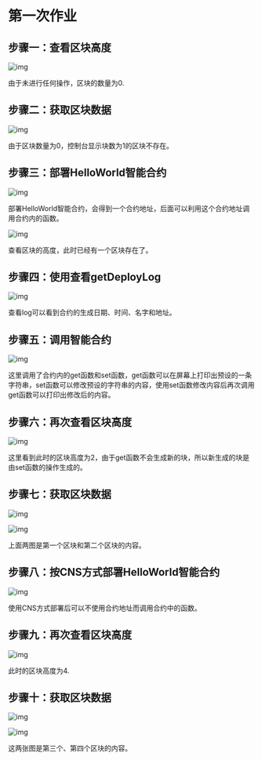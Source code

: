 # 第一次作业

## 步骤一：查看区块高度

![img](https://github.com/2019-scut-practical-training-team/webank/blob/master/day1/%E7%BF%81%E7%84%95%E6%BB%A8/WHB-day1-img/1.png)

由于未进行任何操作，区块的数量为0.



## 步骤二：获取区块数据

![img](https://github.com/2019-scut-practical-training-team/webank/blob/master/day1/%E7%BF%81%E7%84%95%E6%BB%A8/WHB-day1-img/2.png)

由于区块数量为0，控制台显示块数为1的区块不存在。



## 步骤三：部署HelloWorld智能合约

![img](https://github.com/2019-scut-practical-training-team/webank/blob/master/day1/%E7%BF%81%E7%84%95%E6%BB%A8/WHB-day1-img/3-1.png)

部署HelloWorld智能合约，会得到一个合约地址，后面可以利用这个合约地址调用合约内的函数。

![img](https://github.com/2019-scut-practical-training-team/webank/blob/master/day1/%E7%BF%81%E7%84%95%E6%BB%A8/WHB-day1-img/3-2.png)

查看区块的高度，此时已经有一个区块存在了。



## 步骤四：使用查看getDeployLog

![img](https://github.com/2019-scut-practical-training-team/webank/blob/master/day1/%E7%BF%81%E7%84%95%E6%BB%A8/WHB-day1-img/4.png)

查看log可以看到合约的生成日期、时间、名字和地址。



## 步骤五：调用智能合约

![img](https://github.com/2019-scut-practical-training-team/webank/blob/master/day1/%E7%BF%81%E7%84%95%E6%BB%A8/WHB-day1-img/5.jpg)

这里调用了合约内的get函数和set函数，get函数可以在屏幕上打印出预设的一条字符串，set函数可以修改预设的字符串的内容，使用set函数修改内容后再次调用get函数可以打印出修改后的内容。



## 步骤六：再次查看区块高度

![img](https://github.com/2019-scut-practical-training-team/webank/blob/master/day1/%E7%BF%81%E7%84%95%E6%BB%A8/WHB-day1-img/6.png)

这里看到此时的区块高度为2，由于get函数不会生成新的块，所以新生成的块是由set函数的操作生成的。



## 步骤七：获取区块数据

![img](https://github.com/2019-scut-practical-training-team/webank/blob/master/day1/%E7%BF%81%E7%84%95%E6%BB%A8/WHB-day1-img/7-1.jpg)

![img](https://github.com/2019-scut-practical-training-team/webank/blob/master/day1/%E7%BF%81%E7%84%95%E6%BB%A8/WHB-day1-img/7-2.jpg)

上面两图是第一个区块和第二个区块的内容。



## 步骤八：按CNS方式部署HelloWorld智能合约

![img](https://github.com/2019-scut-practical-training-team/webank/blob/master/day1/%E7%BF%81%E7%84%95%E6%BB%A8/WHB-day1-img/8.jpg)

使用CNS方式部署后可以不使用合约地址而调用合约中的函数。



## 步骤九：再次查看区块高度

![img](https://github.com/2019-scut-practical-training-team/webank/blob/master/day1/%E7%BF%81%E7%84%95%E6%BB%A8/WHB-day1-img/9.jpg)

此时的区块高度为4.



## 步骤十：获取区块数据

![img](https://github.com/2019-scut-practical-training-team/webank/blob/master/day1/%E7%BF%81%E7%84%95%E6%BB%A8/WHB-day1-img/10-1.png)

![img](https://github.com/2019-scut-practical-training-team/webank/blob/master/day1/%E7%BF%81%E7%84%95%E6%BB%A8/WHB-day1-img/10-2.jpg)

这两张图是第三个、第四个区块的内容。

